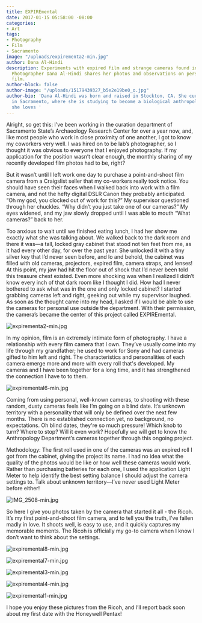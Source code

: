 ```yaml
---
title: EXPIREmental
date: 2017-01-15 05:58:00 -08:00
categories:
- Art
tags:
- Photography
- Film
- Sacramento
image: "/uploads/expirementa2-min.jpg"
author: Dana Al-Hindi
description: Experiments with expired film and strange cameras found in an cabinet.
  Photographer Dana Al-Hindi shares her photos and observations on personality of
  film.
author-block: false
author-image: "/uploads/15179439327_b5e2e19be0_o.jpg"
author-bio: 'Dana Al-Hindi was born and raised in Stockton, CA. She currently resides
  in Sacramento, where she is studying to become a biological anthropologist. Though
  she loves '
---
```


Alright, so get this: I’ve been working in the curation department of Sacramento State’s Archaeology Research Center for over a year now, and, like most people who work in close proximity of one another, I got to know my coworkers very well. I was hired on to be lab’s photographer, so I thought it was obvious to everyone that I enjoyed photography. If my application for the position wasn’t clear enough, the monthly sharing of my recently developed film photos had to be, right?

But it wasn’t until I left work one day to purchase a point-and-shoot film camera from a Craigslist seller that my co-workers really took notice. You should have seen their faces when I walked back into work with a film camera, and not the hefty digital DSLR Canon they probably anticipated. “Oh my god, you clocked out of work for this?” My supervisor questioned through her chuckles. “Why didn’t you just take one of our cameras?” My eyes widened, and my jaw slowly dropped until I was able to mouth “What cameras?” back to her.

Too anxious to wait until we finished eating lunch, I had her show me exactly what she was talking about. We walked back to the dark room and there it was—a tall, locked gray cabinet that stood not ten feet from me, as it had every other day, for over the past year. She unlocked it with a tiny silver key that I’d never seen before, and lo and behold, the cabinet was filled with old cameras, projectors, expired film, camera straps, and lenses! At this point, my jaw had hit the floor out of shock that I’d never been told this treasure chest existed. Even more shocking was when I realized I didn’t know every inch of that dark room like I thought I did. How had I never bothered to ask what was in the one and only locked cabinet? I started grabbing cameras left and right, geeking out while my supervisor laughed. As soon as the thought came into my head, I asked if I would be able to use the cameras for personal use outside the department. With their permission, the camera’s became the center of this project called EXPIREmental.

![expirementa2-min.jpg](/uploads/expirementa2-min.jpg)

In my opinion, film is an extremely intimate form of photography. I have a relationship with every film camera that I own. They’ve usually come into my life through my grandfather; he used to work for Sony and had cameras gifted to him left and right. The characteristics and personalities of each camera emerge more and more with every roll that's developed. My cameras and I have been together for a long time, and it has strengthened the connection I have to to them.

![expiremental6-min.jpg](/uploads/expiremental6-min.jpg)

Coming from using personal, well-known cameras, to shooting with these random, dusty cameras feels like I’m going on a blind date. It’s unknown territory with a personality that will only be defined over the next few months. There is no established connection yet, no background, no expectations. Oh blind dates, they're so much pressure! Which knob to turn? Where to stop? Will it even work? Hopefully we will get to know the Anthropology Department’s cameras together through this ongoing project.

Methodology: The first roll used in one of the cameras was an expired roll I got from the cabinet, giving the project its name. I had no idea what the quality of the photos would be like or how well these cameras would work. Rather than purchasing batteries for each one, I used the application Light Meter to help identify the best setting balance I should adjust the camera settings to. Talk about unknown territory—I’ve never used Light Meter before either!

![IMG_2508-min.jpg](/uploads/IMG_2508-min.jpg)

So here I give you photos taken by the camera that started it all - the Ricoh. It’s my first point-and-shoot film camera, and to tell you the truth, I’ve fallen madly in love. It shoots well, is easy to use, and it quickly captures my memorable moments. The Ricoh is officially my go-to camera when I know I don’t want to think about the settings.

![expiremental8-min.jpg](/uploads/expiremental8-min.jpg)

![expiremental7-min.jpg](/uploads/expiremental7-min.jpg)

![expiremental3-min.jpg](/uploads/expiremental3-min.jpg)

![expiremental4-min.jpg](/uploads/expiremental4-min.jpg)

![expiremental1-min.jpg](/uploads/expiremental1-min.jpg)

I hope you enjoy these pictures from the Ricoh, and I’ll report back soon about my first date with the Honeywell Pentax!